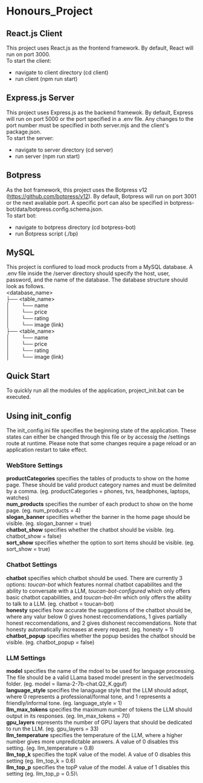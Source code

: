 # Honours_Project

## React.js Client
This project uses React.js as the frontend framework.
By default, React will run on port 3000.\
To start the client:
- navigate to client directory (cd client)
- run client (npm run start)

## Express.js Server
This project uses Express.js as the backend framewok.
By default, Express will run on port 5000 or the port specified in a .env file. Any changes to the port number must be specified in both server.mjs and the client's package.json.\
To start the server:
- navigate to server directory (cd server)
- run server (npm run start)

## Botpress
As the bot framework, this project uses the Botpress v12 (https://github.com/botpress/v12). By default, Botpress will run on port 3001 or the next avaliable port. A specific port can also be specified in botpress-bot/data/botpress.config.schema.json.\
To start bot:
- navigate to botpress directory (cd botpress-bot)
- run Botpress script (./bp)

## MySQL
This project is confiured to load mock products from a MySQL database. A .env file inside the /server directory should specify the host, user, password, and the name of the database. The database structure should look as follows.\
<database_name>\
├── <table_name>\
│ &emsp;&emsp;└── name\
│ &emsp;&emsp;└── price\
│ &emsp;&emsp;└── rating\
│ &emsp;&emsp;└── image (link)\
├── <table_name>\
│ &emsp;&emsp;└── name\
│ &emsp;&emsp;└── price\
│ &emsp;&emsp;└── rating\
│ &emsp;&emsp;└── image (link)

## Quick Start
To quickly run all the modules of the application, project_init.bat can be executed.

## Using init_config
The init_config.ini file specifies the beginning state of the application. These states can either be changed through this file or by accessig the /settings route at runtime. Please note that some changes require a page reload or an application restart to take effect.

### WebStore Settings
**productCategories** specifies the tables of products to show on the home page. These should be valid product category names and must be delimited by a comma. (eg. productCategories = phones, tvs, headphones, laptops, watches)\
**num_products** specifies the number of each product to show on the home page. (eg. num_products = 4)\
**slogan_banner** specifies whether the banner in the home page should be visible. (eg. slogan_banner = true)\
**chatbot_show** specifies whether the chatbot should be visible. (eg. chatbot_show = false)\
**sort_show** specifies whether the option to sort items should be visible. (eg. sort_show = true)

### Chatbot Settings
**chatbot** specifies which chatbot should be used. There are currently 3 options: *toucan-bot* which features normal chatbot capabilites and the ability to conversate with a LLM, *toucan-bot-configured* which only offers basic chatbot capabilities, and *toucan-bot-llm* which only offers the ability to talk to a LLM. (eg. chatbot = toucan-bot)\
**honesty** specifies how accurate the suggestions of the chatbot should be, where any valur below 0 gives honest reccomendations, 1 gives partially honest reccomendations, and 2 gives dishonest reccomendations. Note that honesty automatically increases at every request. (eg. honesty = 1)\
**chatbot_popup** specifies whether the popup besides the chatbot should be visible. (eg. chatbot_popup = false)

### LLM Settings
**model** specifies the name of the mdoel to be used for language processing. The file should be a valid LLama based model present in the server/models folder. (eg. model = llama-2-7b-chat.Q2_K.gguf)\
**language_style** specifies the lanaguage style that the LLM should adopt, where 0 represents a professional/formal tone, and 1 represents a friendly/informal tone. (eg. language_style = 1)\
**llm_max_tokens** specifies the maximum number of tokens the LLM should output in its responses. (eg. lm_max_tokens = 70)\
**gpu_layers** represents the number of GPU layers that should be dedicated to run the LLM. (eg. gpu_layers = 33)\
**llm_temperature** specifies the temperature of the LLM, where a higher number gives more unpredictable answers. A value of 0 disables this setting. (eg. llm_temperature = 0.8)\
**llm_top_k** specifies the topK value of the model. A value of 0 disables this setting (eg. llm_top_k = 0.6)\
**llm_top_p** specifies the topP value of the model. A value of 1 disables this setting (eg. llm_top_p = 0.5)\
